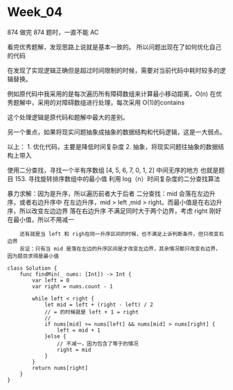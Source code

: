 # Week_04
874 
做完 874 题时，一直不能 AC

看完优秀题解，发现思路上说就是基本一致的。
所以问题出现在了如何优化自己的代码

在发现了实现逻辑正确但是超过时间限制的时候，需要对当前代码中耗时较多的逻辑替换。

例如原代码中我采用的是每次遍历所有障碍数组来计算最小移动距离，O(n)
在优秀题解中，采用的对障碍数组进行处理，每次采用 O(1)的contains

这个处理逻辑是原代码和题解中最大的差别。

另一个重点，如果将现实问题抽象成抽象的数据结构和代码逻辑，这是一大弱点。

以上：
    1. 优化代码，主要是降低时间复杂度
    2. 抽象，将现实问题往抽象的数据结构上带入



使用二分查找，寻找一个半有序数组 [4, 5, 6, 7, 0, 1, 2] 中间无序的地方
也就是题目 153. 寻找旋转排序数组中的最小值 利用 log（n）时间复杂度的二分查找算法

暴力求解：因为是升序，所以遍历前者大于后者
二分查找：mid 会落在左边升序，或者右边升序中
        在左边升序，mid > left ,mid > right。而最小值是在右边升序，所以改变左边边界
        落在右边升序 不满足同时大于两个边界，考虑 right 刚好在最小值，所以不用减一

        还有就是当 left 和 righ在同一升序区间的时候，也不满足上诉判断条件，但只改变右边界
        反证：只有当 mid 是落在左边的升序区间是才改变左边界，其余情况都只改变右边界，因为题目求得是最小值


```
class Solution {
    func findMin(_ nums: [Int]) -> Int {
        var left = 0 
        var right = nums.count - 1

        while left < right {
            let mid = left + (right - left) / 2
            // = 的时候就是 left + 1 = right
            // 
            if nums[mid] >= nums[left] && nums[mid] > nums[right] {
                left = mid + 1
            }else {
                // 不减一，因为包含了等于的情况
                right = mid
            }
        }
        return nums[right]
    }
}
```